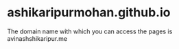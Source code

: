 # ashikaripurmohan.github.io
The domain name with which you can access the pages is avinashshikaripur.me
